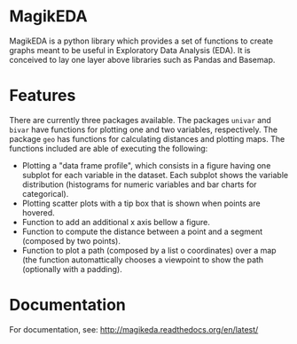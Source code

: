 # MagikEDA
MagikEDA is a python library which provides a set of functions to create graphs meant to be useful in Exploratory Data Analysis (EDA). It is conceived to lay one layer above libraries such as Pandas and Basemap.

# Features

There are currently three packages available. The packages `univar` and `bivar` have functions for plotting one and two variables, respectively. The package `geo` has functions for calculating distances and plotting maps. The functions included are able of executing the following:

* Plotting a "data frame profile", which consists in a figure having one subplot for each variable in the dataset. Each subplot shows the variable distribution (histograms for numeric variables and bar charts for categorical).
* Plotting scatter plots with a tip box that is shown when points are hovered.
* Function to add an additional x axis bellow a figure.
* Function to compute the distance between a point and a segment (composed by two points).
* Function to plot a path (composed by a list o coordinates) over a map (the function automattically chooses a viewpoint to show the path (optionally with a padding).

# Documentation

For documentation, see:
http://magikeda.readthedocs.org/en/latest/

